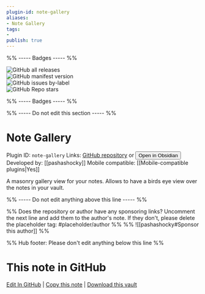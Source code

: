 ```yaml
---
plugin-id: note-gallery
aliases:
- Note Gallery
tags: 
- 
publish: true
---
```


%% ----- Badges ----- %%

![GitHub all releases](https://img.shields.io/github/downloads/pashashocky/obsidian-note-gallery/total?color=573E7A&logo=github&style=for-the-badge)   
![GitHub manifest version](https://img.shields.io/github/manifest-json/v/pashashocky/obsidian-note-gallery?color=573E7A&logo=github&style=for-the-badge)   
![GitHub issues by-label](https://img.shields.io/github/issues/pashashocky/obsidian-note-gallery/help%20wanted?color=573E7A&logo=github&style=for-the-badge)   
![GitHub Repo stars](https://img.shields.io/github/stars/pashashocky/obsidian-note-gallery?color=573E7A&logo=github&style=for-the-badge)

%% ----- Badges ----- %%

%% ----- Do not edit this section ----- %%

# Note Gallery

Plugin ID: `note-gallery`
Links: [GitHub repository](https://github.com/pashashocky/obsidian-note-gallery) or [<button id=HH>Open in Obsidian</button>](obsidian://show-plugin?id=note-gallery)
Developed by: [[pashashocky]]
Mobile compatible: [[Mobile-compatible plugins|Yes]]

A masonry gallery view for your notes. Allows to have a birds eye view over the notes in your vault.

%% ----- Do not edit anything above this line ----- %% 

%% Does the repository or author have any sponsoring links? Uncomment the next line and add them to the author's note. If they don't, please delete the placeholder tag: #placeholder/author %%
%% ![[pashashocky#Sponsor this author]] %%

%% Hub footer: Please don't edit anything below this line %%

# This note in GitHub

<span class="git-footer">[Edit In GitHub](https://github.dev/obsidian-community/obsidian-hub/blob/main/02%20-%20Community%20Expansions/02.05%20All%20Community%20Expansions/Plugins/note-gallery.md "git-hub-edit-note") | [Copy this note](https://raw.githubusercontent.com/obsidian-community/obsidian-hub/main/02%20-%20Community%20Expansions/02.05%20All%20Community%20Expansions/Plugins/note-gallery.md "git-hub-copy-note") | [Download this vault](https://github.com/obsidian-community/obsidian-hub/archive/refs/heads/main.zip "git-hub-download-vault") </span>

